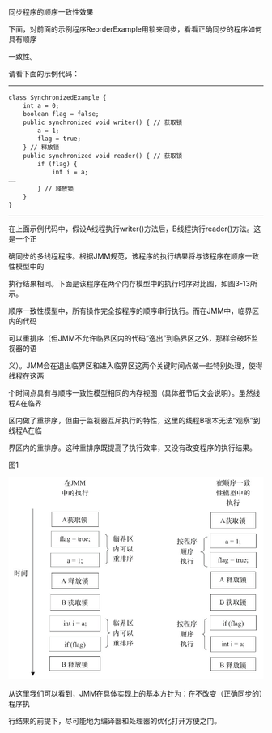 同步程序的顺序一致性效果

下面，对前面的示例程序ReorderExample用锁来同步，看看正确同步的程序如何具有顺序

一致性。

请看下面的示例代码：

---

```
class SynchronizedExample {
    int a = 0;
    boolean flag = false;
    public synchronized void writer() { // 获取锁
        a = 1;
        flag = true;
    } // 释放锁
    public synchronized void reader() { // 获取锁
        if (flag) {
            int i = a;
……
        } // 释放锁
    }
}
```

---

在上面示例代码中，假设A线程执行writer\(\)方法后，B线程执行reader\(\)方法。这是一个正

确同步的多线程程序。根据JMM规范，该程序的执行结果将与该程序在顺序一致性模型中的

执行结果相同。下面是该程序在两个内存模型中的执行时序对比图，如图3-13所示。

顺序一致性模型中，所有操作完全按程序的顺序串行执行。而在JMM中，临界区内的代码

可以重排序（但JMM不允许临界区内的代码“逸出”到临界区之外，那样会破坏监视器的语

义）。JMM会在退出临界区和进入临界区这两个关键时间点做一些特别处理，使得线程在这两

个时间点具有与顺序一致性模型相同的内存视图（具体细节后文会说明）。虽然线程A在临界

区内做了重排序，但由于监视器互斥执行的特性，这里的线程B根本无法“观察”到线程A在临

界区内的重排序。这种重排序既提高了执行效率，又没有改变程序的执行结果。



图1

![](/assets/import-3-3.png)

从这里我们可以看到，JMM在具体实现上的基本方针为：在不改变（正确同步的）程序执

行结果的前提下，尽可能地为编译器和处理器的优化打开方便之门。

